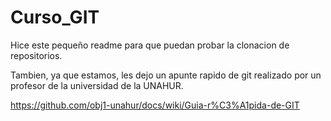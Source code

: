 # Curso_GIT
Hice este pequeño readme para que puedan probar la clonacion de repositorios.

Tambien, ya que estamos, les dejo un apunte rapido de git realizado por un profesor de la universidad de la UNAHUR.

https://github.com/obj1-unahur/docs/wiki/Guia-r%C3%A1pida-de-GIT
